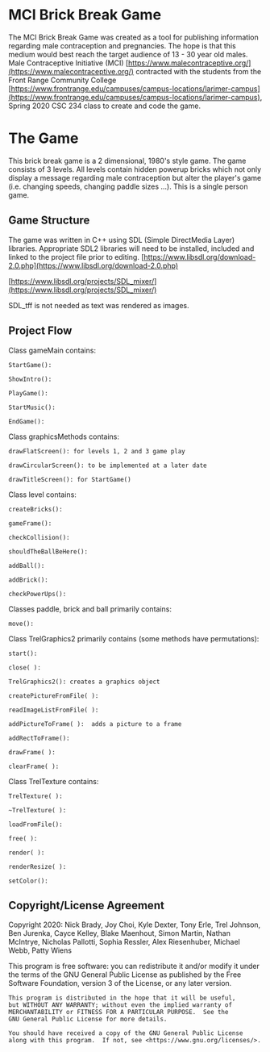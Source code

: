 # MCI Brick Break Game

The MCI Brick Break Game was created as a tool for publishing information regarding male contraception and pregnancies.  The hope is that this medium would best reach the target audience of 13 - 30 year old males.  Male Contraceptive Initiative (MCI) [https://www.malecontraceptive.org/](https://www.malecontraceptive.org/) contracted with the students from the Front Range Community College [https://www.frontrange.edu/campuses/campus-locations/larimer-campus](https://www.frontrange.edu/campuses/campus-locations/larimer-campus), Spring 2020 CSC 234 class to create and code the game.


# The Game 

This brick break game is a 2 dimensional, 1980's style game.  The game consists of 3 levels.  All levels contain hidden powerup bricks which not only display a message regarding male contraception but alter the player's game (i.e. changing speeds, changing paddle sizes ...).
This is a single person game.

## Game Structure

The game was written in C++ using SDL (Simple DirectMedia Layer) libraries.  Appropriate SDL2 libraries will need to be installed, included and linked to the project file prior to editing.
[https://www.libsdl.org/download-2.0.php](https://www.libsdl.org/download-2.0.php)

[https://www.libsdl.org/projects/SDL_mixer/](https://www.libsdl.org/projects/SDL_mixer/)

SDL_tff is not needed as text was rendered as images.

## Project Flow
Class gameMain contains:

   	StartGame():
	
    ShowIntro():
    
   	PlayGame():
	
    StartMusic():
    
   	EndGame():

Class graphicsMethods contains:

    drawFlatScreen(): for levels 1, 2 and 3 game play
    
    drawCircularScreen(): to be implemented at a later date
    
    drawTitleScreen(): for StartGame()
    
Class level contains:

    createBricks():
    
    gameFrame():
    
    checkCollision():
    
    shouldTheBallBeHere():
    
    addBall():
    
    addBrick():
    
    checkPowerUps():
    
Classes paddle, brick and ball primarily contains:

    move():
    
Class TrelGraphics2 primarily contains (some methods have permutations):

    start():
    
	close( ):
	
	TrelGraphics2(): creates a graphics object
	
	createPictureFromFile( ):
	
	readImageListFromFile( ):
	
	addPictureToFrame( ):  adds a picture to a frame
	
	addRectToFrame():
	
    drawFrame( ):
    
    clearFrame( ):
    
Class TrelTexture contains:

    TrelTexture( ):
    
	~TrelTexture( ):
	
	loadFromFile():
	
	free( ):
	
	render( ):
	
	renderResize( ):
	
    setColor():

## Copyright/License Agreement
Copyright 2020: Nick Brady, Joy Choi, Kyle Dexter, Tony Erle, Trel Johnson, Ben Jurenka, Cayce Kelley, Blake Maenhout, Simon Martin, Nathan McIntrye, Nicholas Pallotti, Sophia Ressler, Alex Riesenhuber, Michael Webb, Patty Wiens

This program is free software: you can redistribute it and/or modify
    it under the terms of the GNU General Public License as published by
    the Free Software Foundation, version 3 of the License, or any later version.

    This program is distributed in the hope that it will be useful,
    but WITHOUT ANY WARRANTY; without even the implied warranty of
    MERCHANTABILITY or FITNESS FOR A PARTICULAR PURPOSE.  See the
    GNU General Public License for more details.

    You should have received a copy of the GNU General Public License
    along with this program.  If not, see <https://www.gnu.org/licenses/>.

